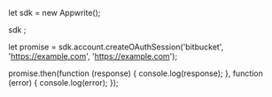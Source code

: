 let sdk = new Appwrite();

sdk
;

let promise = sdk.account.createOAuthSession('bitbucket', 'https://example.com', 'https://example.com');

promise.then(function (response) {
    console.log(response);
}, function (error) {
    console.log(error);
});